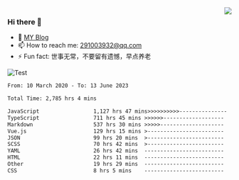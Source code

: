 <img align='right' src='https://github-readme-stats.vercel.app/api?username=niaogege&show_icons=true&theme=radical'/>

### Hi there 👋

- 🌱 [MY Blog](https://bythewayer.com/)
- 📫 How to reach me: 291003932@qq.com
- ⚡ Fun fact:  世事无常，不要留有遗憾，早点养老

![Test](https://github-readme-stats.vercel.app/api/top-langs/?username=niaogege&layout=compact)

<!--START_SECTION:waka-->

```txt
From: 10 March 2020 - To: 13 June 2023

Total Time: 2,785 hrs 4 mins

JavaScript                 1,127 hrs 47 mins>>>>>>>>>>---------------   40.49 %
TypeScript                 711 hrs 45 mins >>>>>>-------------------   25.56 %
Markdown                   537 hrs 30 mins >>>>>--------------------   19.30 %
Vue.js                     129 hrs 15 mins >------------------------   04.64 %
JSON                       99 hrs 20 mins  >------------------------   03.57 %
SCSS                       70 hrs 42 mins  >------------------------   02.54 %
YAML                       26 hrs 42 mins  -------------------------   00.96 %
HTML                       22 hrs 11 mins  -------------------------   00.80 %
Other                      19 hrs 29 mins  -------------------------   00.70 %
CSS                        8 hrs 5 mins    -------------------------   00.29 %
```

<!--END_SECTION:waka-->
